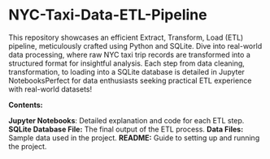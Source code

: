 # NYC-Taxi-Data-ETL-Pipeline

This repository showcases an efficient Extract, Transform, Load (ETL) pipeline, meticulously crafted using Python and SQLite. Dive into real-world data processing, where raw NYC taxi trip records are transformed into a structured format for insightful analysis. Each step from data cleaning, transformation, to loading into a SQLite database is detailed in Jupyter NotebooksPerfect for data enthusiasts seeking practical ETL experience with real-world datasets!

**Contents:**

**Jupyter Notebooks**: Detailed explanation and code for each ETL step.
**SQLite Database File:** The final output of the ETL process.
**Data Files:** Sample data used in the project.
**README:** Guide to setting up and running the project.
